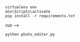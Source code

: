 

```
virtualenv env 
env\Scripts\activate
pip install -r requirements.txt
```
run -->
```
python photo_editor.py
```
